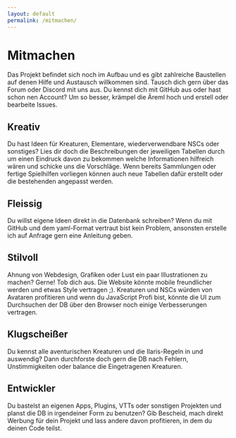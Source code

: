 ```yaml
---
layout: default
permalink: /mitmachen/
---
```


# Mitmachen
Das Projekt befindet sich noch im Aufbau und es gibt zahlreiche Baustellen auf denen Hilfe und Austausch willkommen sind. Tausch dich gern über das Forum oder Discord mit uns aus. Du kennst dich mit GitHub aus oder hast schon nen Account? Um so besser, krämpel die Äreml hoch und erstell oder bearbeite Issues. 

## Kreativ
Du hast Ideen für Kreaturen, Elementare, wiederverwendbare NSCs oder sonstiges? Lies dir doch die Beschreibungen der jeweiligen Tabellen durch um einen Eindruck davon zu bekommen welche Informationen hilfreich wären und schicke uns die Vorschläge. Wenn bereits Sammlungen oder fertige Spielhilfen vorliegen können auch neue Tabellen dafür erstellt oder die bestehenden angepasst werden.

## Fleissig
Du willst eigene Ideen direkt in die Datenbank schreiben? Wenn du mit GitHub und dem yaml-Format vertraut bist kein Problem, ansonsten erstelle ich auf Anfrage gern eine Anleitung geben.

## Stilvoll
Ahnung von Webdesign, Grafiken oder Lust ein paar Illustrationen zu machen? Gerne! Tob dich aus. Die Website könnte mobile freundlicher werden und etwas Style vertragen ;). Kreaturen und NSCs würden von Avataren profitieren und wenn du JavaScript Profi bist, könnte die UI zum Durchsuchen der DB über den Browser noch einige Verbesserungen vertragen.

## Klugscheißer
Du kennst alle aventurischen Kreaturen und die Ilaris-Regeln in und auswendig? Dann durchforste doch gern die DB nach Fehlern, Unstimmigkeiten oder balance die Eingetragenen Kreaturen.

## Entwickler
Du bastelst an eigenen Apps, Plugins, VTTs oder sonstigen Projekten und planst die DB in irgendeiner Form zu benutzen? Gib Bescheid, mach direkt Werbung für dein Projekt und lass andere davon profitieren, in dem du deinen Code teilst.

